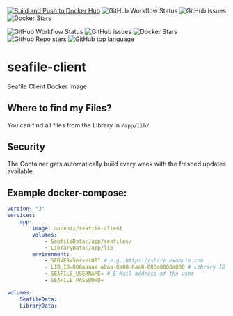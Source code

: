 [![Build and Push to Docker Hub](https://github.com/onezero1010101/seafile-client/actions/workflows/Build%20and%20Push%20to%20Docker%20Hub%20Weekly.yml/badge.svg)](https://github.com/onezero1010101/seafile-client/actions/workflows/Build%20and%20Push%20to%20Docker%20Hub%20Weekly.yml)
![GitHub Workflow Status](https://img.shields.io/github/actions/workflow/status/onezero1010101/seafile-client/Build%20and%20Push%20to%20Docker%20Hub%20Weekly.yml?label=Build%20and%20Push%20to%20Docker%20Hub)
![GitHub issues](https://img.shields.io/github/issues-raw/onezero1010101/seafile-client)
![Docker Stars](https://img.shields.io/docker/stars/onezero1010101/seafile-client)

![GitHub Workflow Status](https://img.shields.io/github/actions/workflow/status/nopenix/seafile-client/Build%20and%20Push%20to%20Docker%20Hub.yml?label=Build%20and%20Push%20to%20Docker%20Hub)
![GitHub issues](https://img.shields.io/github/issues-raw/nopenix/seafile-client)
![Docker Stars](https://img.shields.io/docker/stars/nopenix/seafile-client)
![GitHub Repo stars](https://img.shields.io/github/stars/nopenix/seafile-client?label=GitHub%20Stars)
![GitHub top language](https://img.shields.io/github/languages/top/nopenix/seafile-client)
# seafile-client
Seafile Client Docker Image

## Where to find my Files?
You can find all files from the Library in ```/app/lib/```

## Security
The Container gets automatically build every week with the freshed updates available. 

## Example docker-compose:
```yml
version: "3"
services:
    app:
        image: nopenix/seafile-client
        volumes:
            - SeafileData:/app/seafiles/
            - LibraryData:/app/lib
        environment:
            - SERVER=ServerURI # e.g. https://share.example.com
            - LIB_ID=000aaaaa-a0aa-0a00-0aa0-000a0000a000 # Library ID
            - SEAFILE_USERNAME= # E-Mail address of the user
            - SEAFILE_PASSWORD=

volumes:
    SeafileData:
    LibraryData:

```
